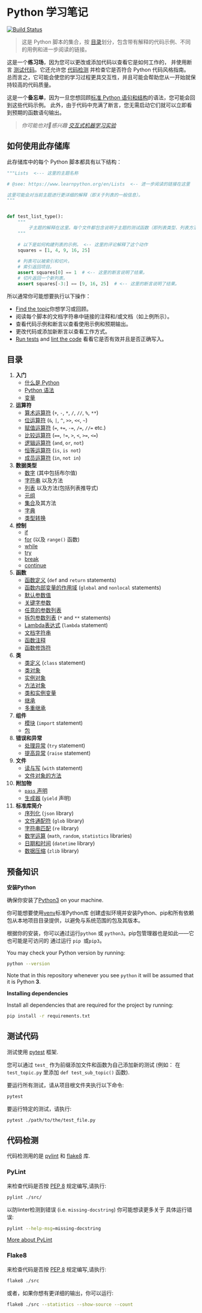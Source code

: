 # Python 学习笔记

[![Build Status](https://travis-ci.org/trekhleb/learn-python.svg?branch=master)](https://travis-ci.org/trekhleb/learn-python)

> 这是 Python 脚本的集合，按 [目录](#目录)划分，包含带有解释的代码示例、不同的用例和进一步阅读的链接。


这是一个**练习场**，因为您可以更改或添加代码以查看它是如何工作的，
并使用断言 [测试代码](#测试代码)。它还允许您 [代码检测](#代码检测) 
并检查它是否符合 Python 代码风格指南。
总而言之，它可能会使您的学习过程更具交互性，并且可能会帮助您从一开始就保持较高的代码质量。

这是一个**备忘单**，因为一旦您想回顾[标准 Python 语句和结构](#目录)的语法，您可能会回到这些代码示例。
此外，由于代码中充满了断言，您无需启动它们就可以立即看到预期的函数语句输出。

> _你可能也对🤖感兴趣 [交互式机器学习实验](https://github.com/trekhleb/machine-learning-experiments)_

## 如何使用此存储库

此存储库中的每个 Python 脚本都具有以下结构：

```python
"""Lists  <--- 这里的主题名称

# @see: https://www.learnpython.org/en/Lists  <-- 进一步阅读的链接在这里

这里可能会对当前主题进行更详细的解释（即关于列表的一般信息）。
"""


def test_list_type():
    """
        子主题的解释在这里。每个文件都包含说明子主题的测试函数（即列表类型、列表方法）。
    """
    
    # 以下是如何构建列表的示例。 <-- 这里的评论解释了这个动作
    squares = [1, 4, 9, 16, 25]
    
    # 列表可以被索引和切片。
    # 索引返回项目。
    assert squares[0] == 1  # <-- 这里的断言说明了结果。
    # 切片返回一个新列表。
    assert squares[-3:] == [9, 16, 25]  # <-- 这里的断言说明了结果。
```

所以通常你可能想要执行以下操作：

- [Find the topic](#table-of-contents)你想学习或回顾。
- 阅读每个脚本的文档字符串中链接的注释和/或文档（如上例所示）。
- 查看代码示例和断言以查看使用示例和预期输出。
- 更改代码或添加新断言以查看工作方式。
- [Run tests](#testing-the-code) and [lint the code](#linting-the-code) 看看它是否有效并且是否正确写入。

## 目录

1. **入门**
    - [什么是 Python](src/getting_started/what_is_python.md)
    - [Python 语法](src/getting_started/python_syntax.md)
    - [变量](src/getting_started/test_variables.py)
2. **运算符**
    - [算术运算符](src/operators/test_arithmetic.py) (`+`, `-`, `*`, `/`, `//`, `%`, `**`)
    - [位运算符](src/operators/test_bitwise.py) (`&`, `|`, `^`, `>>`, `<<`, `~`)
    - [赋值运算符](src/operators/test_assigment.py) (`=`, `+=`, `-=`, `/=`, `//=` etc.)
    - [比较运算符](src/operators/test_comparison.py) (`==`, `!=`, `>`, `<`, `>=`, `<=`)
    - [逻辑运算符](src/operators/test_logical.py) (`and`, `or`, `not`)
    - [恒等运算符](src/operators/test_identity.py) (`is`, `is not`)
    - [成员运算符](src/operators/test_membership.py) (`in`, `not in`)
3. **数据类型**
    - [数字](src/data_types/test_numbers.py) (其中包括布尔值)
    - [字符串](src/data_types/test_strings.py) 以及方法
    - [列表](src/data_types/test_lists.py) 以及方法(包括列表推导式)
    - [元组](src/data_types/test_tuples.py)
    - [集合](src/data_types/test_sets.py)及其方法
    - [字典](src/data_types/test_dictionaries.py)
    - [类型转换](src/data_types/test_type_casting.py)
4. **控制**
    - [if](src/control_flow/test_if.py)
    - [for](src/control_flow/test_for.py) (以及 `range()` 函数)
    - [while](src/control_flow/test_while.py)
    - [try](src/control_flow/test_try.py)
    - [break](src/control_flow/test_break.py)
    - [continue](src/control_flow/test_continue.py)
5. **函数**
    - [函数定义](src/functions/test_function_definition.py) (`def` and `return` statements)
    - [函数内部变量的作用域](src/functions/test_function_scopes.py) (`global` and `nonlocal` statements)
    - [默认参数值](src/functions/test_function_default_arguments.py)
    - [关键字参数](src/functions/test_function_keyword_arguments.py)
    - [任意的参数列表](src/functions/test_function_arbitrary_arguments.py)
    - [拆包参数列表](src/functions/test_function_unpacking_arguments.py) (`*` and `**` statements)
    - [Lambda表达式](src/functions/test_lambda_expressions.py) (`lambda` statement)
    - [文档字符串](src/functions/test_function_documentation_string.py)
    - [函数注释](src/functions/test_function_annotations.py)
    - [函数修饰符](src/functions/test_function_decorators.py)
6. **类**
    - [类定义](src/classes/test_class_definition.py) (`class` statement)
    - [类对象](src/classes/test_class_objects.py)
    - [实例对象](src/classes/test_instance_objects.py)
    - [方法对象](src/classes/test_method_objects.py)
    - [类和实例变量](src/classes/test_class_and_instance_variables.py)
    - [继承](src/classes/test_inheritance.py)
    - [多重继承](src/classes/test_multiple_inheritance.py)
7. **组件**
    - [模块](src/modules/test_modules.py) (`import` statement)
    - [包](src/modules/test_packages.py)
8. **错误和异常**
    - [处理异常](src/exceptions/test_handle_exceptions.py) (`try` statement)
    - [提高异常](src/exceptions/test_raise_exceptions.py) (`raise` statement) 
9. **文件**
    - [读与写](src/files/test_file_reading.py) (`with` statement)
    - [文件对象的方法](src/files/test_file_methods.py)
10. **附加物**
    - [`pass` 声明](src/additions/test_pass.py)
    - [生成器](src/additions/test_generators.py) (`yield` 声明)
11. **标准库简介**
    - [序列化](src/standard_libraries/test_json.py) (`json` library)
    - [文件通配符](src/standard_libraries/test_glob.py) (`glob` library)
    - [字符串匹配](src/standard_libraries/test_re.py) (`re` library)
    - [数学运算](src/standard_libraries/test_math.py) (`math`, `random`, `statistics` libraries)
    - [日期和时间](src/standard_libraries/test_datetime.py) (`datetime` library)
    - [数据压缩](src/standard_libraries/test_zlib.py) (`zlib` library)

## 预备知识

**安装Python**

确保你安装了[Python3](https://realpython.com/installing-python/) on your machine.

你可能想要使用[venv](https://docs.python.org/3/library/venv.html)标准Python库
创建虚拟环境并安装Python、pip和所有依赖包从本地项目目录提供，以避免与系统范围的包及其版本。

根据你的安装，你可以通过运行`python` 或 `python3`。pip包管理器也是如此——它也可能是可访问的
通过运行 `pip `或` pip3 `。

You may check your Python version by running:

```bash
python --version
```

Note that in this repository whenever you see `python` it will be assumed that it is Python **3**.

**Installing dependencies**

Install all dependencies that are required for the project by running:

```bash
pip install -r requirements.txt
```

## 测试代码

测试使用 [pytest](https://docs.pytest.org/en/latest/) 框架.

您可以通过 `test_` 作为前缀添加文件和函数为自己添加新的测试 
(例如： 在 `test_topic.py` 里添加  `def test_sub_topic()` 函数).

要运行所有测试，请从项目根文件夹执行以下命令:

```bash
pytest
```

要运行特定的测试，请执行:

```bash
pytest ./path/to/the/test_file.py
```

## 代码检测

代码检测用的是 [pylint](http://pylint.pycqa.org/) 和 [flake8](http://flake8.pycqa.org/en/latest/) 库.

### PyLint

来检查代码是否按 [PEP 8](https://www.python.org/dev/peps/pep-0008/) 规定编写,请执行:

```bash
pylint ./src/
```

以防linter检测到错误 (i.e. `missing-docstring`) 你可能想读更多关于
具体运行错误:

```bash
pylint --help-msg=missing-docstring
```

[More about PyLint](http://pylint.pycqa.org/)

### Flake8

来检查代码是否按 [PEP 8](https://www.python.org/dev/peps/pep-0008/) 规定编写,请执行:

```bash
flake8 ./src
```

或者，如果你想有更详细的输出，你可以运行:

```bash
flake8 ./src --statistics --show-source --count
```
